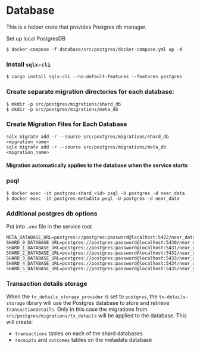 # Database

This is a helper crate that provides Postgres db manager.

Set up local PostgresDB
```
$ docker-compose -f database/src/postgres/docker-compose.yml up -d
```

### Install `sqlx-cli`
```
$ cargo install sqlx-cli --no-default-features --features postgres
```

### Create separate migration directories for each database:
```
$ mkdir -p src/postgres/migrations/shard_db
$ mkdir -p src/postgres/migrations/meta_db
```

### Create Migration Files for Each Database
```
sqlx migrate add -r --source src/postgres/migrations/shard_db <migration_name>
sqlx migrate add -r --source src/postgres/migrations/meta_db <migration_name>
```
#### Migration automatically applies to the database when the service starts

### psql
```
$ docker exec -it postgres-shard_<id> psql -U postgres -d near_data
$ docker exec -it postgres-metadata psql -U postgres -d near_data
```

### Additional postgres db options
Put into `.env` file in the service root
```
META_DATABASE_URL=postgres://postgres:password@localhost:5422/near_data
SHARD_0_DATABASE_URL=postgres://postgres:password@localhost:5430/near_data
SHARD_1_DATABASE_URL=postgres://postgres:password@localhost:5431/near_data
SHARD_2_DATABASE_URL=postgres://postgres:password@localhost:5432/near_data
SHARD_3_DATABASE_URL=postgres://postgres:password@localhost:5433/near_data
SHARD_4_DATABASE_URL=postgres://postgres:password@localhost:5434/near_data
SHARD_5_DATABASE_URL=postgres://postgres:password@localhost:5435/near_data
```

### Transaction details storage

When the `tx_details_storage_provider` is set to `postgres`, the `tx-details-storage` library will use the Postgres database to store and retrieve `TransactionDetails`. Only in this case the migrations from `src/postgres/migrations/tx_details` will be applied to the database. This will create:

* `transactions` tables on each of the shard databases
* `receipts` and `outcomes` tables on the metadata database